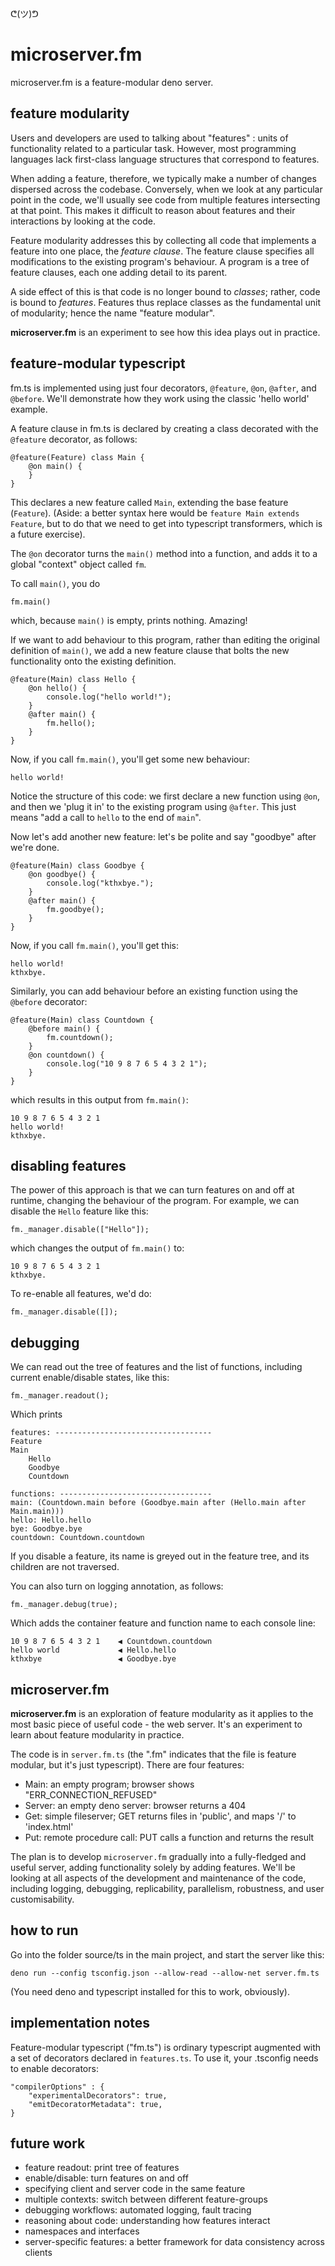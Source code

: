 ᕦ(ツ)ᕤ
# microserver.fm

microserver.fm is a feature-modular deno server.

## feature modularity

Users and developers are used to talking about "features" : units of functionality related to a particular task. However, most programming languages lack first-class language structures that correspond to features.

When adding a feature, therefore, we typically make a number of changes dispersed across the codebase. Conversely, when we look at any particular point in the code, we'll usually see code from multiple features intersecting at that point. This makes it difficult to reason about features and their interactions by looking at the code.

Feature modularity addresses this by collecting all code that implements a feature into one place, the *feature clause*. The feature clause specifies all modifications to the existing program's behaviour. A program is a tree of feature clauses, each one adding detail to its parent.

A side effect of this is that code is no longer bound to *classes*; rather, code is bound to *features*. Features thus replace classes as the fundamental unit of modularity; hence the name "feature modular".

**microserver.fm** is an experiment to see how this idea plays out in practice.

## feature-modular typescript

fm.ts is implemented using just four decorators, `@feature`, `@on`, `@after`, and `@before`. We'll demonstrate how they work using the classic 'hello world' example.

A feature clause in fm.ts is declared by creating a class decorated with the `@feature` decorator, as follows:

    @feature(Feature) class Main {
        @on main() {
        }
    }

This declares a new feature called `Main`, extending the base feature (`Feature`). (Aside: a better syntax here would be `feature Main extends Feature`, but to do that we need to get into typescript transformers, which is a future exercise). 

The `@on` decorator turns the `main()` method into a function, and adds it to a global "context" object called `fm`.

To call `main()`, you do

    fm.main()

which, because `main()` is empty, prints nothing. Amazing!

If we want to add behaviour to this program, rather than editing the original definition of `main()`, we add a new feature clause that bolts the new functionality onto the existing definition.

    @feature(Main) class Hello {
        @on hello() {
            console.log("hello world!");
        }
        @after main() {
            fm.hello();
        }
    }

Now, if you call `fm.main()`, you'll get some new behaviour:

    hello world!

Notice the structure of this code: we first declare a new function using `@on`, and then we 'plug it in' to the existing program using `@after`. This just means "add a call to `hello` to the end of `main`".

Now let's add another new feature: let's be polite and say "goodbye" after we're done.

    @feature(Main) class Goodbye {
        @on goodbye() {
            console.log("kthxbye.");
        }
        @after main() {
            fm.goodbye();
        }
    }

Now, if you call `fm.main()`, you'll get this:

    hello world!
    kthxbye.

Similarly, you can add behaviour before an existing function using the `@before` decorator:

    @feature(Main) class Countdown {
        @before main() {
            fm.countdown();
        }
        @on countdown() {
            console.log("10 9 8 7 6 5 4 3 2 1");
        }
    }

which results in this output from `fm.main()`:

    10 9 8 7 6 5 4 3 2 1
    hello world!
    kthxbye.

## disabling features

The power of this approach is that we can turn features on and off at runtime, changing the behaviour of the program. For example, we can disable the `Hello` feature like this:

    fm._manager.disable(["Hello"]);

which changes the output of `fm.main()` to:

    10 9 8 7 6 5 4 3 2 1
    kthxbye.

To re-enable all features, we'd do:

    fm._manager.disable([]);

## debugging

We can read out the tree of features and the list of functions, including current enable/disable states, like this:

    fm._manager.readout();

Which prints

    features: -----------------------------------
    Feature
    Main
        Hello
        Goodbye
        Countdown

    functions: ----------------------------------
    main: (Countdown.main before (Goodbye.main after (Hello.main after Main.main)))
    hello: Hello.hello
    bye: Goodbye.bye
    countdown: Countdown.countdown

If you disable a feature, its name is greyed out in the feature tree, and its children are not traversed.

You can also turn on logging annotation, as follows:

    fm._manager.debug(true);

Which adds the container feature and function name to each console line:

    10 9 8 7 6 5 4 3 2 1    ◀︎ Countdown.countdown
    hello world             ◀︎ Hello.hello
    kthxbye                 ◀︎ Goodbye.bye

## microserver.fm

**microserver.fm** is an exploration of feature modularity as it applies to the most basic piece of useful code - the web server. It's an experiment to learn about feature modularity in practice.

The code is in `server.fm.ts` (the ".fm" indicates that the file is feature modular, but it's just typescript). There are four features:

- Main: an empty program; browser shows "ERR_CONNECTION_REFUSED"
- Server: an empty deno server: browser returns a 404
- Get: simple fileserver; GET returns files in 'public', and maps '/' to 'index.html'
- Put: remote procedure call: PUT calls a function and returns the result

The plan is to develop `microserver.fm` gradually into a fully-fledged and useful server, adding functionality solely by adding features. We'll be looking at all aspects of the development and maintenance of the code, including logging, debugging, replicability, parallelism, robustness, and user customisability.

## how to run

Go into the folder source/ts in the main project, and start the server like this:

    deno run --config tsconfig.json --allow-read --allow-net server.fm.ts

(You need deno and typescript installed for this to work, obviously).

## implementation notes

Feature-modular typescript ("fm.ts") is ordinary typescript augmented with a set of decorators declared in `features.ts`. To use it, your .tsconfig needs to enable decorators:

    "compilerOptions" : {
        "experimentalDecorators": true,
        "emitDecoratorMetadata": true,
    }

## future work

- feature readout: print tree of features
- enable/disable: turn features on and off
- specifying client and server code in the same feature
- multiple contexts: switch between different feature-groups
- debugging workflows: automated logging, fault tracing
- reasoning about code: understanding how features interact
- namespaces and interfaces
- server-specific features: a better framework for data consistency across clients

